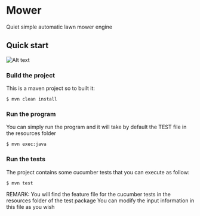 # Mower
Quiet simple automatic lawn mower engine

## Quick start

![Alt text](https://s-media-cache-ak0.pinimg.com/236x/af/ea/1d/afea1d4b9541696576638b7dbf47c45a.jpg)

### Build the project

This is a maven project so to built it:
```
$ mvn clean install
```
### Run the program

You can simply run the program and it will take by default the TEST file in the resources folder

```
$ mvn exec:java
```

### Run the tests

The project contains some cucumber tests that you can execute as follow:

```
$ mvn test
```

REMARK: You will find the feature file for the cucumber tests in the resources folder of the test package
        You can modify the input information in this file as you wish

